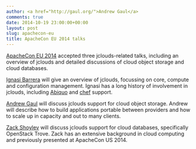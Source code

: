 ```yaml
---
author: <a href="http://gaul.org/">Andrew Gaul</a>
comments: true
date: 2014-10-19 23:00:00+00:00
layout: post
slug: apachecon-eu
title: ApacheCon EU 2014 talks
---
```


[ApacheCon EU 2014](http://events.linuxfoundation.org/events/apachecon-europe) accepted three jclouds-related talks, including an overview of jclouds and detailed discussions of cloud object storage and cloud databases.

<!--more-->

[Ignasi Barrera](https://twitter.com/IgnasiBarrera) will give an overview of jclouds, focussing on core, compute and configuration management. Ignasi has a long history of involvement in jclouds, including [Abiquo](http://jclouds.apache.org/guides/abiquo/) and [chef](http://jclouds.apache.org/guides/chef/) support.

[Andrew Gaul](http://gaul.org/) will discuss jclouds support for cloud object storage. Andrew will describe how to build applications portable between providers and how to scale up in capacity and out to many clients.

[Zack Shoylev](https://twitter.com/zackshoylev) will discuss jclouds support for cloud databases, specifically OpenStack Trove. Zack has an extensive background in cloud computing and previously presented at ApacheCon US 2014.
